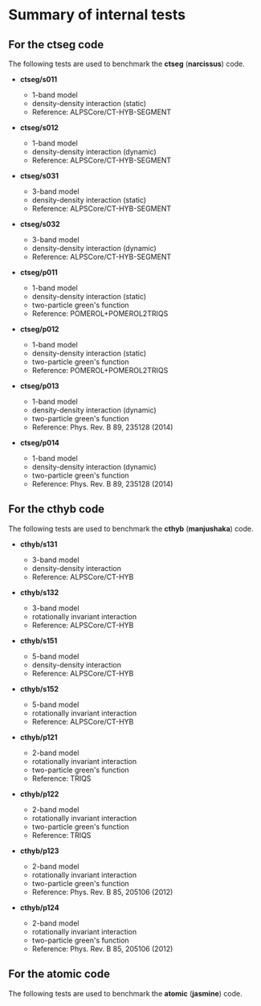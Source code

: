# Summary of internal tests

## For the ctseg code

The following tests are used to benchmark the **ctseg** (**narcissus**) code.

* **ctseg/s011**
    * 1-band model
    * density-density interaction (static)
    * Reference: ALPSCore/CT-HYB-SEGMENT

* **ctseg/s012**
    * 1-band model
    * density-density interaction (dynamic)
    * Reference: ALPSCore/CT-HYB-SEGMENT

* **ctseg/s031**
    * 3-band model
    * density-density interaction (static)
    * Reference: ALPSCore/CT-HYB-SEGMENT

* **ctseg/s032**
    * 3-band model
    * density-density interaction (dynamic)
    * Reference: ALPSCore/CT-HYB-SEGMENT

* **ctseg/p011**
    * 1-band model
    * density-density interaction (static)
    * two-particle green's function
    * Reference: POMEROL+POMEROL2TRIQS

* **ctseg/p012**
    * 1-band model
    * density-density interaction (static)
    * two-particle green's function
    * Reference: POMEROL+POMEROL2TRIQS

* **ctseg/p013**
    * 1-band model
    * density-density interaction (dynamic)
    * two-particle green's function
    * Reference: Phys. Rev. B 89, 235128 (2014)

* **ctseg/p014**
    * 1-band model
    * density-density interaction (dynamic)
    * two-particle green's function
    * Reference: Phys. Rev. B 89, 235128 (2014)

## For the cthyb code

The following tests are used to benchmark the **cthyb** (**manjushaka**) code.

* **cthyb/s131**
    * 3-band model
    * density-density interaction
    * Reference: ALPSCore/CT-HYB

* **cthyb/s132**
    * 3-band model
    * rotationally invariant interaction
    * Reference: ALPSCore/CT-HYB

* **cthyb/s151**
    * 5-band model
    * density-density interaction
    * Reference: ALPSCore/CT-HYB

* **cthyb/s152**
    * 5-band model
    * rotationally invariant interaction
    * Reference: ALPSCore/CT-HYB

* **cthyb/p121**
    * 2-band model
    * rotationally invariant interaction
    * two-particle green's function
    * Reference: TRIQS

* **cthyb/p122**
    * 2-band model
    * rotationally invariant interaction
    * two-particle green's function
    * Reference: TRIQS

* **cthyb/p123**
    * 2-band model
    * rotationally invariant interaction
    * two-particle green's function
    * Reference: Phys. Rev. B 85, 205106 (2012)

* **cthyb/p124**
    * 2-band model
    * rotationally invariant interaction
    * two-particle green's function
    * Reference: Phys. Rev. B 85, 205106 (2012)

## For the atomic code

The following tests are used to benchmark the **atomic** (**jasmine**) code.
